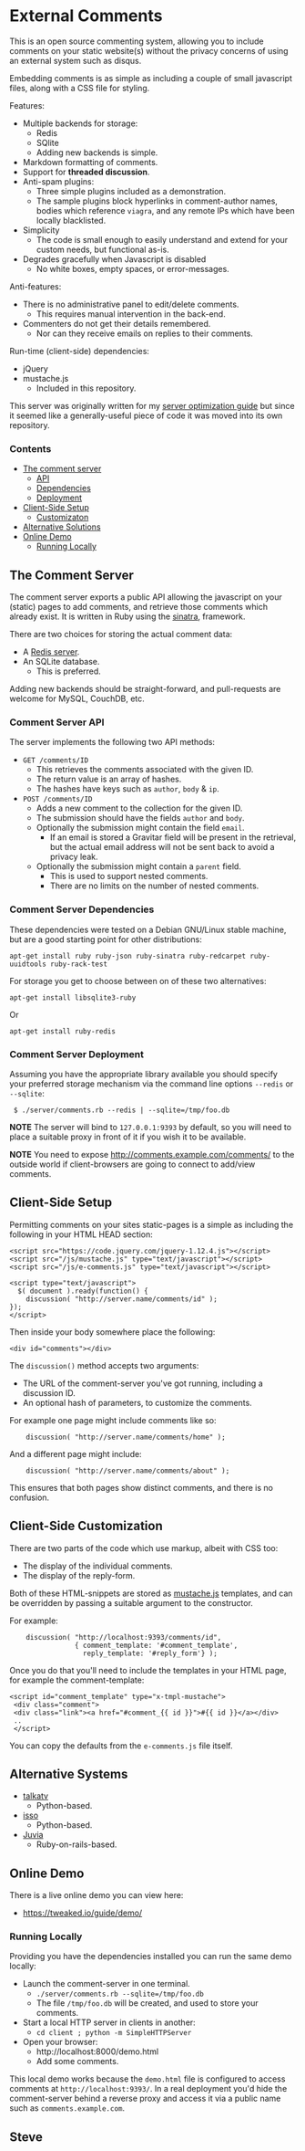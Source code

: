 External Comments
=================

This is an open source commenting system, allowing you to include
comments on your static website(s) without the privacy concerns of
using an external system such as disqus.

Embedding comments is as simple as including a couple of small javascript
files, along with a CSS file for styling.

Features:

* Multiple backends for storage:
   * Redis
   * SQlite
   * Adding new backends is simple.
* Markdown formatting of comments.
* Support for __threaded discussion__.
* Anti-spam plugins:
   * Three simple plugins included as a demonstration.
   * The sample plugins block hyperlinks in comment-author names, bodies which reference `viagra`, and any remote IPs which have been locally blacklisted.
* Simplicity
   * The code is small enough to easily understand and extend for your custom needs, but functional as-is.
* Degrades gracefully when Javascript is disabled
   * No white boxes, empty spaces, or error-messages.

Anti-features:

* There is no administrative panel to edit/delete comments.
   * This requires manual intervention in the back-end.
* Commenters do not get their details remembered.
   * Nor can they receive emails on replies to their comments.

Run-time (client-side) dependencies:

* jQuery
* mustache.js
    * Included in this repository.

This server was originally written for my [server optimization guide](https://tweaked.io/) but since it seemed like a generally-useful piece of code it was moved into its own repository.

### Contents

* [The comment server](#the-comment-server)
    * [API](#comment-server-api)
    * [Dependencies](#comment-server-dependencies)
    * [Deployment](#comment-server-deployment)
* [Client-Side Setup](#client-side-setup)
    * [Customizaton](#client-side-customization)
* [Alternative Solutions](#alternative-systems)
* [Online Demo](#online-demo)
    * [Running Locally](#running-locally)


## The Comment Server

The comment server exports a public API allowing the javascript on your
(static) pages to add comments, and retrieve those comments which already
exist.  It is written in Ruby using the [sinatra](http://www.sinatrarb.com/),
framework.

There are two choices for storing the actual comment data:

* A [Redis server](http://redis.io/).
* An SQLite database.
    * This is preferred.

Adding new backends should be straight-forward, and pull-requests are
welcome for MySQL, CouchDB, etc.


### Comment Server API

The server implements the following two API methods:

* `GET /comments/ID`
   * This retrieves the comments associated with the given ID.
   * The return value is an array of hashes.
   * The hashes have keys such as  `author`, `body` & `ip`.
* `POST /comments/ID`
   * Adds a new comment to the collection for the given ID.
   * The submission should have the fields `author` and `body`.
   * Optionally the submission might contain the field `email`.
       * If an email is stored a Gravitar field will be present in the retrieval, but the actual email address will not be sent back to avoid a privacy leak.
   * Optionally the submission might contain a `parent` field.
       * This is used to support nested comments.
       * There are no limits on the number of nested comments.


### Comment Server Dependencies

These dependencies were tested on a Debian GNU/Linux stable machine,
but are a good starting point for other distributions:

    apt-get install ruby ruby-json ruby-sinatra ruby-redcarpet ruby-uuidtools ruby-rack-test

For storage you get to choose between on of these two alternatives:

    apt-get install libsqlite3-ruby

Or

    apt-get install ruby-redis


### Comment Server Deployment

Assuming you have the appropriate library available you should specify
your preferred storage mechanism via the command line options
`--redis` or `--sqlite`:

     $ ./server/comments.rb --redis | --sqlite=/tmp/foo.db

**NOTE** The server will bind to `127.0.0.1:9393` by default, so you
will need to place a suitable proxy in front of it if you wish it to
be available.

**NOTE** You need to expose http://comments.example.com/comments/ to
the outside world if client-browsers are going to connect to add/view comments.


## Client-Side Setup

Permitting comments on your sites static-pages is a simple as including the
following in your HTML HEAD section:

    <script src="https://code.jquery.com/jquery-1.12.4.js"></script>
    <script src="/js/mustache.js" type="text/javascript"></script>
    <script src="/js/e-comments.js" type="text/javascript"></script>

    <script type="text/javascript">
      $( document ).ready(function() {
        discussion( "http://server.name/comments/id" );
    });
    </script>

Then inside your body somewhere place the following:

    <div id="comments"></div>

The `discussion()` method accepts two arguments:

* The URL of the comment-server you've got running, including a discussion ID.
* An optional hash of parameters, to customize the comments.

For example one page might include comments like so:

        discussion( "http://server.name/comments/home" );

And a different page might include:

        discussion( "http://server.name/comments/about" );

This ensures that both pages show distinct comments, and there is no confusion.



## Client-Side Customization

There are two parts of the code which use markup, albeit with CSS
too:

* The display of the individual comments.
* The display of the reply-form.

Both of these HTML-snippets are stored as [mustache.js](https://github.com/janl/mustache.js) templates, and can be overridden by passing a suitable argument to the constructor.

For example:

        discussion( "http://localhost:9393/comments/id",
                    { comment_template: '#comment_template',
                      reply_template: '#reply_form'} );

Once you do that you'll need to include the templates in your HTML
page, for example the comment-template:

    <script id="comment_template" type="x-tmpl-mustache">
     <div class="comment">
     <div class="link"><a href="#comment_{{ id }}">#{{ id }}</a></div>
     ..
     </script>

You can copy the defaults from the `e-comments.js` file itself.


## Alternative Systems


* [talkatv](https://github.com/talkatv/talkatv)
    * Python-based.
* [isso](https://github.com/posativ/isso/)
    * Python-based.
* [Juvia](https://github.com/phusion/juvia)
    * Ruby-on-rails-based.


## Online Demo

There is a live online demo you can view here:

* https://tweaked.io/guide/demo/

### Running Locally

Providing you have the dependencies installed you can run the same
demo locally:

* Launch the comment-server in one terminal.
     * `./server/comments.rb --sqlite=/tmp/foo.db`
     * The file `/tmp/foo.db` will be created, and used to store your comments.
* Start a local HTTP server in clients in another:
     * `cd client ; python -m SimpleHTTPServer`
* Open your browser:
     * http://localhost:8000/demo.html
     * Add some comments.

This local demo works because the `demo.html` file is configured to access
comments at `http://localhost:9393/`.  In a real deployment you'd hide
the comment-server behind a reverse proxy and access it via a public
name such as `comments.example.com`.


Steve
--
